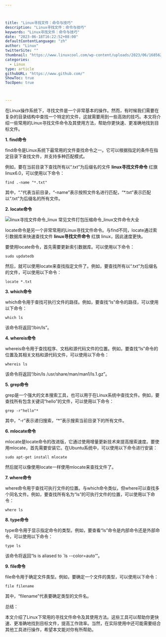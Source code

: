 ```yaml
---



title: "Linux寻找文件：命令与技巧"
description: "Linux寻找文件：命令与技巧"
keywords: "Linux寻找文件：命令与技巧"
date: "2023-06-18T16:22:52+08:00"
defaultContentLanguage: "zh"
author: "Linux"
twitterSite: ""
thumbnail: "https://www.linuxcool.com/wp-content/uploads/2023/06/1685621875765_0.png"
categories:
  - Linux
type: article
githubURL: "https://www.github.com/"
ShowToc: true
TocOpen: true



---
```


在Linux操作系统下，寻找文件是一个非常基本的操作。然而，有时候我们需要在复杂的目录结构中查找一个特定的文件，这就需要用到一些高效的技巧。本文将介绍一些常用的Linux寻找文件命令及其使用方法，帮助你更快速、更准确地找到目标文件。

**1. find命令**

find命令是Linux系统下最常用的文件查找命令之一。它可以根据指定的条件在指定目录下查找文件，并支持多种匹配模式。

例如，要在当前目录下查找所有以“.txt”为后缀名的文件 **linux寻找文件命令** 红旗linux6.0，可以使用以下命令：

```
find .-name "*.txt"
```

其中，“.”代表当前目录，“-name”表示按照文件名进行匹配，“*.txt”表示匹配以“.txt”为后缀名的所有文件。

**2. locate命令**

![linux寻找文件命令_linux 常见文件打包压缩命令_linux文件命令大全](https://www.linuxcool.com/wp-content/uploads/2023/06/1685621875765_0.png)

locate命令是另一个非常常用的Linux寻找文件命令。与find不同，locate通过索引数据库来快速查找文件 **linux寻找文件命令** 红旗 linux，因此速度更快。

要使用locate命令，首先需要更新索引数据库。可以使用以下命令：

```
sudo updatedb
```

然后，就可以使用locate来查找指定文件了。例如，要查找所有以“.txt”为后缀名的文件，可以使用以下命令：

```
locate *.txt
```

**3. which命令**

which命令用于查找可执行文件的路径。例如，要查找“ls”命令的路径，可以使用以下命令：

```
which ls
```

该命令将返回“/bin/ls”。

**4. whereis命令**

whereis命令用于查找程序、文档和源代码文件的位置。例如，要查找“ls”命令的位置及其相关文档和源代码文件，可以使用以下命令：

```
whereis ls
```

该命令将返回“/bin/ls /usr/share/man/man1/ls.1.gz”。

**5. grep命令**

grep是一个强大的文本搜索工具，也可以用于在Linux系统中查找文件。例如，要查找所有包含关键词“hello”的文件，可以使用以下命令：

```
grep -r"hello"*
```

其中，“-r”表示递归搜索，“*”表示搜索当前目录下的所有文件。

**6. mlocate命令**

mlocate是locate命令的改进版，它通过使用增量更新技术来提高搜索速度。要使用mlocate，首先需要安装它。在Ubuntu系统中，可以使用以下命令进行安装：

```
sudo apt-get install mlocate
```

然后就可以像使用locate一样使用mlocate来查找文件了。

**7. where命令**

where命令用于查找可执行文件的位置。与which命令类似，但where可以查找多个同名文件。例如，要查找所有名为“ls”的可执行文件的位置，可以使用以下命令：

```
where ls
```

**8. type命令**

type命令用于显示指定命令的类型。例如，要查看“ls”命令是内部命令还是外部命令，可以使用以下命令：

```
type ls
```

该命令将返回“ls is aliased to `ls --color=auto’”。

**9. file命令**

file命令用于确定文件类型。例如，要确定一个文件的类型，可以使用以下命令：

```
file filename
```

其中，“filename”代表要确定类型的文件名。

总结：

本文介绍了Linux下常用的寻找文件命令及其使用方法。这些工具可以帮助你更快速、更准确地找到目标文件，提高工作效率。当然，在实际使用中还可能需要结合其他工具进行操作，希望本文能对你有所帮助。